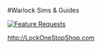 #Warlock Sims & Guides

[![Feature Requests](http://feathub.com/NotWarlock/LockOneStopShop?format=svg)](http://feathub.com/NotWarlock/LockOneStopShop)

http://LockOneStopShop.com
